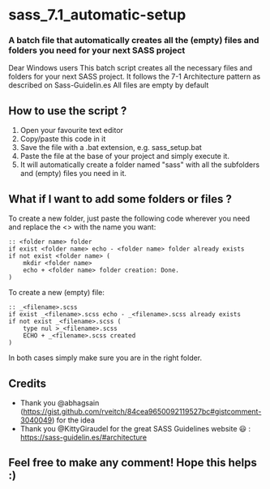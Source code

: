 # sass_7.1_automatic-setup

### A batch file that automatically creates all the (empty) files and folders you need for your next SASS project

Dear Windows users
This batch script creates all the necessary files and folders for your next SASS project.
It follows the 7-1 Architecture pattern as described on Sass-Guidelin.es
All files are empty by default


## How to use the script ?

1. Open your favourite text editor
2. Copy/paste this code in it
3. Save the file with a .bat extension, e.g. sass_setup.bat
4. Paste the file at the base of your project and simply execute it.
5. It will automatically create a folder named "sass" with all the subfolders and (empty) files you need in it.


## What if I want to add some folders or files ?

To create a new folder, just paste the following code wherever you need and replace the <> with the name you want:

```
:: <folder name> folder
if exist <folder name> echo - <folder name> folder already exists
if not exist <folder name> (
    mkdir <folder name>
    echo + <folder name> folder creation: Done.
)
```

To create a new (empty) file:

```
:: _<filename>.scss
if exist _<filename>.scss echo - _<filename>.scss already exists
if not exist _<filename>.scss (
    type nul >_<filename>.scss
    ECHO + _<filename>.scss created
)
```

In both cases simply make sure you are in the right folder.



## Credits

* Thank you @abhagsain (https://gist.github.com/rveitch/84cea9650092119527bc#gistcomment-3040049) for the idea
* Thank you @KittyGiraudel for the great SASS Guidelines website 😃 : https://sass-guidelin.es/#architecture



## Feel free to make any comment! Hope this helps :)
